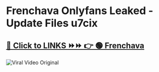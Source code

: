 
 # Frenchava Onlyfans Leaked - Update Files u7cix

## <h2><a href="https://clipsfans.com/Frenchava&ref=git">🔗 Click to LINKS ⏩⏩ 👉 🟢 Frenchava </a></h2>

<a href="https://clipsfans.com/Frenchava&ref=git" rel="nofollow" data-target="animated-image.originalLink"><img src="https://i.ibb.co.com/xMMVF88/686577567.gif" alt="Viral Video Original" style="max-width: 100%; display: inline-block;" data-target="animated-image.originalImage"></a>

